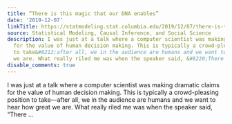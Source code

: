```yaml
---
title: “There is this magic that our DNA enables”
date: '2019-12-07'
linkTitle: https://statmodeling.stat.columbia.edu/2019/12/07/there-is-this-magic-that-our-dna-enables/
source: Statistical Modeling, Causal Inference, and Social Science
description: I was just at a talk where a computer scientist was making dramatic claims
  for the value of human decision making. This is typically a crowd-pleasing position
  to take&#8212;after all, we in the audience are humans and we want to hear how great
  we are. What really riled me was when the speaker said, &#8220;There ...
disable_comments: true
---
```

I was just at a talk where a computer scientist was making dramatic claims for the value of human decision making. This is typically a crowd-pleasing position to take&#8212;after all, we in the audience are humans and we want to hear how great we are. What really riled me was when the speaker said, &#8220;There ...
